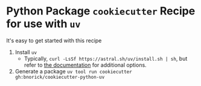 # Python Package `cookiecutter` Recipe for use with `uv`

It's easy to get started with this recipe
1. Install `uv`
    - Typically, `curl -LsSf https://astral.sh/uv/install.sh | sh`, but refer to [the documentation](https://github.com/astral-sh/uv?tab=readme-ov-file#getting-started) for additional options.
2. Generate a package
    `uv tool run cookiecutter gh:bnorick/cookiecutter-python-uv`
